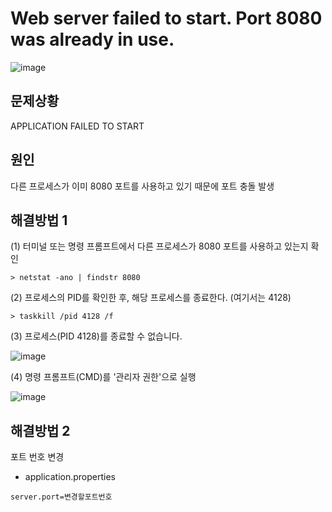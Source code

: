 # Web server failed to start. Port 8080 was already in use.
![image](https://github.com/GYUNGAEEEE/Troubleshooting/assets/158580466/4192af4a-a1fe-475a-9f7a-1b8e8f8ec869)

## 문제상황
APPLICATION FAILED TO START

## 원인
다른 프로세스가 이미 8080 포트를 사용하고 있기 때문에 포트 충돌 발생

## 해결방법 1
(1) 터미널 또는 명령 프롬프트에서 다른 프로세스가 8080 포트를 사용하고 있는지 확인
```
> netstat -ano | findstr 8080
```
(2) 프로세스의 PID를 확인한 후, 해당 프로세스를 종료한다. (여기서는 4128)
```
> taskkill /pid 4128 /f
```
(3) 프로세스(PID 4128)를 종료할 수 없습니다.

![image](https://github.com/GYUNGAEEEE/Troubleshooting/assets/158580466/bf761f86-52bb-4f85-8ca6-0aa42935bae8)

(4) 명령 프롬프트(CMD)를 '관리자 권한'으로 실행

![image](https://github.com/GYUNGAEEEE/Troubleshooting/assets/158580466/4d29d08c-c6c8-4c89-b1de-46d299c37f58)

## 해결방법 2
포트 번호 변경
- application.properties
```
server.port=변경할포트번호
```
